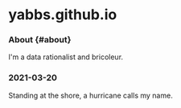 # yabbs.github.io

### About {#about}
I'm a data rationalist and bricoleur. 

### 2021-03-20
Standing at the shore, a hurricane calls my name.

